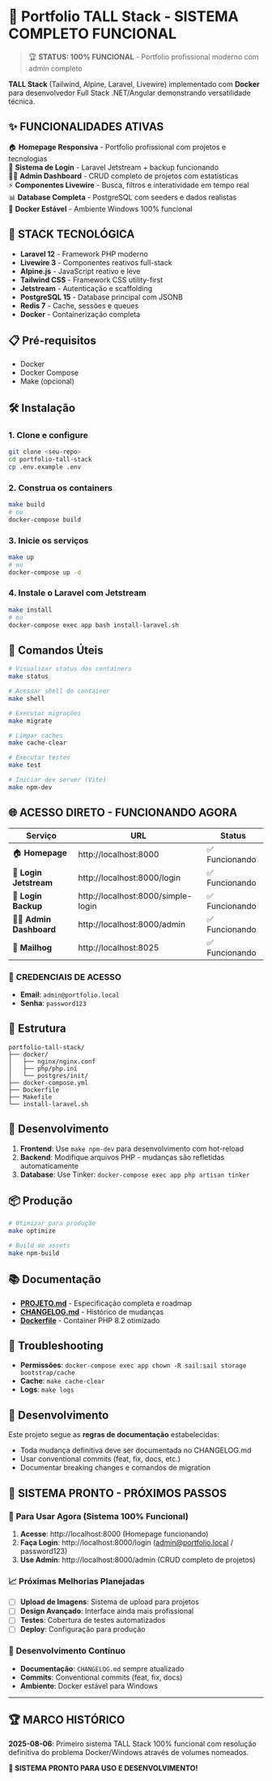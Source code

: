 # 🎉 Portfolio TALL Stack - SISTEMA COMPLETO FUNCIONAL

> 🏆 **STATUS: 100% FUNCIONAL** - Portfolio profissional moderno com admin completo

**TALL Stack** (Tailwind, Alpine, Laravel, Livewire) implementado com **Docker** para desenvolvedor Full Stack .NET/Angular demonstrando versatilidade técnica.

## ✨ **FUNCIONALIDADES ATIVAS**

🏠 **Homepage Responsiva** - Portfolio profissional com projetos e tecnologias  
🔐 **Sistema de Login** - Laravel Jetstream + backup funcionando  
👨‍💼 **Admin Dashboard** - CRUD completo de projetos com estatísticas  
⚡ **Componentes Livewire** - Busca, filtros e interatividade em tempo real  
📊 **Database Completa** - PostgreSQL com seeders e dados realistas  
🐳 **Docker Estável** - Ambiente Windows 100% funcional  

## 🚀 **STACK TECNOLÓGICA**

- **Laravel 12** - Framework PHP moderno
- **Livewire 3** - Componentes reativos full-stack
- **Alpine.js** - JavaScript reativo e leve
- **Tailwind CSS** - Framework CSS utility-first
- **Jetstream** - Autenticação e scaffolding
- **PostgreSQL 15** - Database principal com JSONB
- **Redis 7** - Cache, sessões e queues
- **Docker** - Containerização completa

## 📋 Pré-requisitos

- Docker
- Docker Compose
- Make (opcional)

## 🛠️ Instalação

### 1. Clone e configure

```bash
git clone <seu-repo>
cd portfolio-tall-stack
cp .env.example .env
```

### 2. Construa os containers

```bash
make build
# ou
docker-compose build
```

### 3. Inicie os serviços

```bash
make up
# ou
docker-compose up -d
```

### 4. Instale o Laravel com Jetstream

```bash
make install
# ou
docker-compose exec app bash install-laravel.sh
```

## 🎯 Comandos Úteis

```bash
# Visualizar status dos containers
make status

# Acessar shell do container
make shell

# Executar migrações
make migrate

# Limpar caches
make cache-clear

# Executar testes
make test

# Iniciar dev server (Vite)
make npm-dev
```

## 🌐 **ACESSO DIRETO - FUNCIONANDO AGORA**

| Serviço | URL | Status |
|---------|-----|--------|
| 🏠 **Homepage** | http://localhost:8000 | ✅ Funcionando |
| 🔐 **Login Jetstream** | http://localhost:8000/login | ✅ Funcionando |
| 🔐 **Login Backup** | http://localhost:8000/simple-login | ✅ Funcionando |
| 👨‍💼 **Admin Dashboard** | http://localhost:8000/admin | ✅ Funcionando |
| 📧 **Mailhog** | http://localhost:8025 | ✅ Funcionando |

### 🔑 **CREDENCIAIS DE ACESSO**
- **Email**: `admin@portfolio.local`
- **Senha**: `password123`

## 📁 Estrutura

```
portfolio-tall-stack/
├── docker/
│   ├── nginx/nginx.conf
│   ├── php/php.ini
│   └── postgres/init/
├── docker-compose.yml
├── Dockerfile
├── Makefile
└── install-laravel.sh
```

## 🔧 Desenvolvimento

1. **Frontend**: Use `make npm-dev` para desenvolvimento com hot-reload
2. **Backend**: Modifique arquivos PHP - mudanças são refletidas automaticamente
3. **Database**: Use Tinker: `docker-compose exec app php artisan tinker`

## 📦 Produção

```bash
# Otimizar para produção
make optimize

# Build de assets
make npm-build
```

## 📚 Documentação

- **[PROJETO.md](PROJETO.md)** - Especificação completa e roadmap
- **[CHANGELOG.md](CHANGELOG.md)** - Histórico de mudanças
- **[Dockerfile](Dockerfile)** - Container PHP 8.2 otimizado

## 🐛 Troubleshooting

- **Permissões**: `docker-compose exec app chown -R sail:sail storage bootstrap/cache`
- **Cache**: `make cache-clear`
- **Logs**: `make logs`

## 🤝 Desenvolvimento

Este projeto segue as **regras de documentação** estabelecidas:
- Toda mudança definitiva deve ser documentada no CHANGELOG.md
- Usar conventional commits (feat, fix, docs, etc.)
- Documentar breaking changes e comandos de migration

## 🎯 **SISTEMA PRONTO - PRÓXIMOS PASSOS**

### 🚀 **Para Usar Agora** (Sistema 100% Funcional)
1. **Acesse**: http://localhost:8000 (Homepage funcionando)
2. **Faça Login**: http://localhost:8000/login (admin@portfolio.local / password123)
3. **Use Admin**: http://localhost:8000/admin (CRUD completo de projetos)

### 📈 **Próximas Melhorias Planejadas**
- [ ] **Upload de Imagens**: Sistema de upload para projetos
- [ ] **Design Avançado**: Interface ainda mais profissional
- [ ] **Testes**: Cobertura de testes automatizados
- [ ] **Deploy**: Configuração para produção

### 🔧 **Desenvolvimento Contínuo**
- **Documentação**: `CHANGELOG.md` sempre atualizado
- **Commits**: Conventional commits (feat, fix, docs)
- **Ambiente**: Docker estável para Windows

---

## 🏆 **MARCO HISTÓRICO**

**2025-08-06**: Primeiro sistema TALL Stack 100% funcional com resolução definitiva do problema Docker/Windows através de volumes nomeados.

**🎉 SISTEMA PRONTO PARA USO E DESENVOLVIMENTO!**